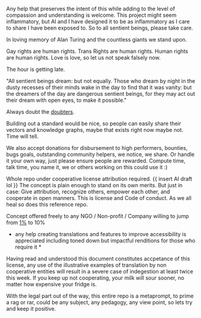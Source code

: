 Any help that preserves the intent of this while adding to the level of compassion and understanding is welcome. This project might seem inflammatory, but AI and I have designed it to be as inflammatory as I care to share I have been exposed to. So to all sentient beings, please take care.

In loving memory of Alan Turing and the countless giants we stand upon.

Gay rights are human rights.
Trans Rights are human rights.
Human rights are human rights.
Love is love, so let us not speak falsely now.

The hour is getting late.

"All sentient beings dream: but not equally. Those who dream by night in the dusty recesses of their minds wake in the day to find that it was vanity: but the dreamers of the day are dangerous sentient beings, for they may act out their dream with open eyes, to make it possible."

Always doubt the [doubters](https://getyarn.io/yarn-clip/fd752afb-d4bd-44c3-b05e-1f88a5fba5db).

Building out a standard would be nice, so people can easily share their vectors and knowledge graphs, maybe that exists right now maybe not. Time will tell. 

We also accept donations for disbursement to high performers, bounties, bugs goals, outstanding community helpers, we notice, we share. Or handle it your own way, just please ensure people are rewarded. Compute time, talk time, you name it, we or others working on this could use it :)

Whole repo under cooperative license attribution required. {{ insert AI draft lol }} The concept is plain enough to stand on its own merits. But just in case: Give attribution, recognize others, empower each other, and cooperate in open manners. This is license and Code of conduct. As we all heal so does this reference repo.

Concept offered freely to any NGO / Non-profit / Company willing to jump from [1%](https://www.onepercentfortheplanet.org/) to 10%

* any help creating translations and features to improve accessibility is appreciated including toned down but impactful renditions for those who require it *

Having read and understood this document constitutes accpetance of this license, any use of the illustrative examples of translation by non cooperative entities will result in a severe case of indegestion at least twice this week. If you keep up not cooperating, your milk will sour sooner, no matter how expensive your fridge is. 

With the legal part out of the way, this entire repo is a metaprompt, to prime a rag or rar, could be any subject, any pedagogy, any view point, so lets try and keep it positive.
